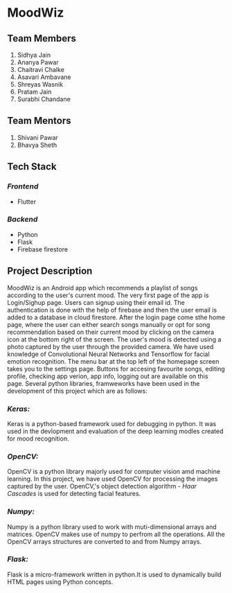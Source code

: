 # MoodWiz

## Team Members
1. Sidhya Jain
2. Ananya Pawar
3. Chaitravi Chalke
4. Asavari Ambavane
5. Shreyas Wasnik
6. Pratam Jain
7. Surabhi Chandane

## Team Mentors
1. Shivani Pawar
2. Bhavya Sheth

## Tech Stack
### *Frontend*
* Flutter 

### *Backend*
* Python 
* Flask
* Firebase firestore

## Project Description
MoodWiz is an Android app which recommends a playlist of songs according to the user's current mood. The very first page of the app is Login/Sighup page. Users can signup using their email id. The authentication is done with the help of firebase and then the user email is added to a database in cloud firestore. After the login page come sthe home page, where the user can either search songs manually or opt for song recommendation based on their current mood by clicking on the camera icon at the bottom right of the screen. The user's mood is detected using a photo captured by the user through the provided camera. We have used knowledge of Convolutional Neural Networks and Tensorflow for facial emotion recognition. The menu bar at the top left of the homepage screen takes you to the settings page. Buttons for accesing favourite songs, editing profile, checking app verion, app info, logging out are available on this page. Several python libraries, framweworks have been used in the development of this project which are as follows:

### *Keras:*
Keras is a python-based framework used for debugging in python. It was used in the devlopment and evaluation of the deep learning modles created for mood recognition.

### *OpenCV:*
OpenCV is a python library majorly used for computer vision amd machine learning. In this project, we have used OpenCV for processing the images captured by the user. OpenCV,'s object detection algorithm - *Haar Cascades* is used for detecting facial features.

### *Numpy:*
Numpy is a python library used to work with muti-dimensional arrays and matrices. OpenCV makes use of numpy to perfrom all the operations. All the OpenCV arrays structures are converted to and from Numpy arrays.

### *Flask:*
Flask is a micro-framework written in python.It is used to dynamically build HTML pages using Python concepts. 

